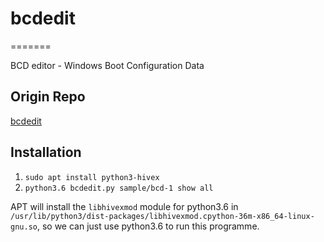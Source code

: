 # bcdedit
=======

BCD editor - Windows Boot Configuration Data

## Origin Repo

[bcdedit](https://github.com/trolldbois/bcdedit)

## Installation

1. `sudo apt install python3-hivex`
2. `python3.6 bcdedit.py sample/bcd-1 show all`

APT will install the `libhivexmod` module for python3.6 in `/usr/lib/python3/dist-packages/libhivexmod.cpython-36m-x86_64-linux-gnu.so`, so we can just use python3.6 to run this programme.
